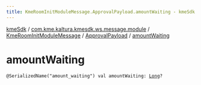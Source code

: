 ```yaml
---
title: KmeRoomInitModuleMessage.ApprovalPayload.amountWaiting - kmeSdk
---
```


[kmeSdk](../../../index.html) / [com.kme.kaltura.kmesdk.ws.message.module](../../index.html) / [KmeRoomInitModuleMessage](../index.html) / [ApprovalPayload](index.html) / [amountWaiting](./amount-waiting.html)

# amountWaiting

`@SerializedName("amount_waiting") val amountWaiting: `[`Long`](https://kotlinlang.org/api/latest/jvm/stdlib/kotlin/-long/index.html)`?`